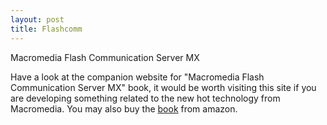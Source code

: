 ```yaml
---
layout: post
title: Flashcomm
---
```


Macromedia Flash Communication Server MX

Have a look at the companion website for "Macromedia Flash Communication Server MX" book, it would be worth visiting this site if you are developing something related to the new hot technology from Macromedia. You may also buy the <a href="http://www.amazon.com/exec/obidos/ASIN/0735713332/103-4093787-6611831">book</a> from amazon.